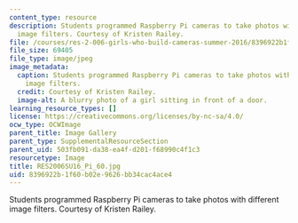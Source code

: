 ```yaml
---
content_type: resource
description: Students programmed Raspberry Pi cameras to take photos with different
  image filters. Courtesy of Kristen Railey.
file: /courses/res-2-006-girls-who-build-cameras-summer-2016/8396922b1f60b02e9626bb34cac4ace4_RES2006SU16_Pi_60.jpg
file_size: 69405
file_type: image/jpeg
image_metadata:
  caption: Students programmed Raspberry Pi cameras to take photos with different
    image filters.
  credit: Courtesy of Kristen Railey.
  image-alt: A blurry photo of a girl sitting in front of a door.
learning_resource_types: []
license: https://creativecommons.org/licenses/by-nc-sa/4.0/
ocw_type: OCWImage
parent_title: Image Gallery
parent_type: SupplementalResourceSection
parent_uid: 503fb091-da38-ea4f-d201-f68990c4f1c3
resourcetype: Image
title: RES2006SU16_Pi_60.jpg
uid: 8396922b-1f60-b02e-9626-bb34cac4ace4
---
```

Students programmed Raspberry Pi cameras to take photos with different image filters. Courtesy of Kristen Railey.